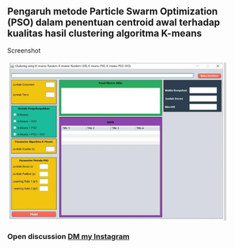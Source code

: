 ## Pengaruh metode Particle Swarm Optimization (PSO) dalam penentuan centroid awal terhadap kualitas hasil clustering algoritma K-means

Screenshot

![Screenshot](https://github.com/muhammadsyazili/PSO-Kmeans/blob/master/result.JPG)

### Open discussion [DM my Instagram](https://www.instagram.com/muhammad_syazili)
